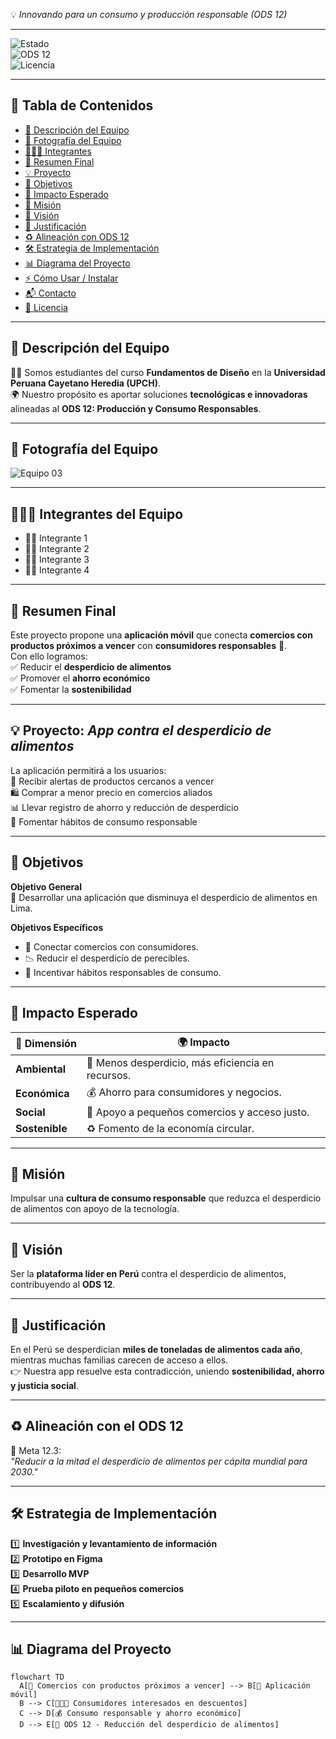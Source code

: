 💡 *Innovando para un consumo y producción responsable (ODS 12)*

---

![Estado](https://img.shields.io/badge/Estado-En%20Desarrollo-orange?style=for-the-badge&logo=github)  
![ODS 12](https://img.shields.io/badge/ODS-12%20Producción%20y%20Consumo%20Responsables-brightgreen?style=for-the-badge&logo=leaflet)  
![Licencia](https://img.shields.io/badge/Licencia-MIT-blue?style=for-the-badge&logo=open-source-initiative)

---

## 📑 Tabla de Contenidos
- [👥 Descripción del Equipo](#-descripción-del-equipo)
- [📸 Fotografía del Equipo](#-fotografía-del-equipo)
- [🧑‍🤝‍🧑 Integrantes](#-integrantes-del-equipo)
- [📘 Resumen Final](#-resumen-final)
- [💡 Proyecto](#-proyecto-aplicación-para-reducir-el-desperdicio-de-alimentos)
- [🎯 Objetivos](#-objetivos)
- [🌱 Impacto Esperado](#-impacto-esperado)
- [🚀 Misión](#-misión)
- [🔮 Visión](#-visión)
- [📌 Justificación](#-justificación)
- [♻️ Alineación con ODS 12](#-alineación-con-el-ods-12)
- [🛠 Estrategia de Implementación](#-estrategia-de-implementación)
- [📊 Diagrama del Proyecto](#-diagrama-del-proyecto)
- [⚡ Cómo Usar / Instalar](#-cómo-usar--instalar)
- [📬 Contacto](#-contacto)
- [📜 Licencia](#-licencia)

---

## 👥 Descripción del Equipo
👨‍🎓 Somos estudiantes del curso **Fundamentos de Diseño** en la **Universidad Peruana Cayetano Heredia (UPCH)**.  
🌍 Nuestro propósito es aportar soluciones **tecnológicas e innovadoras** alineadas al **ODS 12: Producción y Consumo Responsables**.

---

## 📸 Fotografía del Equipo
![Equipo 03](./Recursos/equipo.jpg)

---

## 🧑‍🤝‍🧑 Integrantes del Equipo
- 👩‍🎓 Integrante 1  
- 👨‍🎓 Integrante 2  
- 👩‍🎓 Integrante 3  
- 👨‍🎓 Integrante 4  

---

## 📘 Resumen Final
Este proyecto propone una **aplicación móvil** que conecta **comercios con productos próximos a vencer** con **consumidores responsables** 🛒.  
Con ello logramos:  
✅ Reducir el **desperdicio de alimentos**  
✅ Promover el **ahorro económico**  
✅ Fomentar la **sostenibilidad**  

---

## 💡 Proyecto: *App contra el desperdicio de alimentos*
La aplicación permitirá a los usuarios:  
🔔 Recibir alertas de productos cercanos a vencer  
🛍 Comprar a menor precio en comercios aliados  
📊 Llevar registro de ahorro y reducción de desperdicio  
🌱 Fomentar hábitos de consumo responsable  

---

## 🎯 Objetivos
**Objetivo General**  
📌 Desarrollar una aplicación que disminuya el desperdicio de alimentos en Lima.  

**Objetivos Específicos**  
- 🛒 Conectar comercios con consumidores.  
- 📉 Reducir el desperdicio de perecibles.  
- 📲 Incentivar hábitos responsables de consumo.  

---

## 🌱 Impacto Esperado
| 🌱 Dimensión   | 🌍 Impacto |
|----------------|------------|
| **Ambiental**  | 🌿 Menos desperdicio, más eficiencia en recursos. |
| **Económica**  | 💰 Ahorro para consumidores y negocios. |
| **Social**     | 🤝 Apoyo a pequeños comercios y acceso justo. |
| **Sostenible** | ♻️ Fomento de la economía circular. |

---

## 🚀 Misión
Impulsar una **cultura de consumo responsable** que reduzca el desperdicio de alimentos con apoyo de la tecnología.

---

## 🔮 Visión
Ser la **plataforma líder en Perú** contra el desperdicio de alimentos, contribuyendo al **ODS 12**.

---

## 📌 Justificación
En el Perú se desperdician **miles de toneladas de alimentos cada año**, mientras muchas familias carecen de acceso a ellos.  
👉 Nuestra app resuelve esta contradicción, uniendo **sostenibilidad, ahorro y justicia social**.

---

## ♻️ Alineación con el ODS 12
📌 Meta 12.3:  
*"Reducir a la mitad el desperdicio de alimentos per cápita mundial para 2030."*

---

## 🛠 Estrategia de Implementación
1️⃣ **Investigación y levantamiento de información**  
2️⃣ **Prototipo en Figma**  
3️⃣ **Desarrollo MVP**  
4️⃣ **Prueba piloto en pequeños comercios**  
5️⃣ **Escalamiento y difusión**  

---

## 📊 Diagrama del Proyecto
```mermaid
flowchart TD
  A[🥦 Comercios con productos próximos a vencer] --> B[📲 Aplicación móvil]
  B --> C[👩‍👩‍👦 Consumidores interesados en descuentos]
  C --> D[💰 Consumo responsable y ahorro económico]
  D --> E[🌱 ODS 12 - Reducción del desperdicio de alimentos]
